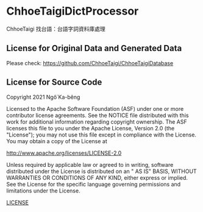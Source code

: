 # ChhoeTaigiDictProcessor

ChhoeTaigi 找台語：台語字詞資料庫處理


License for Original Data and Generated Data
-------

Please check:
https://github.com/ChhoeTaigi/ChhoeTaigiDatabase


License for Source Code
-------

Copyright 2021 Ngô͘ Ka-bêng

Licensed to the Apache Software Foundation (ASF) under one or more contributor license agreements. See the NOTICE file
distributed with this work for additional information regarding copyright ownership. The ASF licenses this file to you
under the Apache License, Version 2.0 (the "License"); you may not use this file except in compliance with the License.
You may obtain a copy of the License at

http://www.apache.org/licenses/LICENSE-2.0

Unless required by applicable law or agreed to in writing, software distributed under the License is distributed on an "
AS IS" BASIS, WITHOUT WARRANTIES OR CONDITIONS OF ANY KIND, either express or implied. See the License for the specific
language governing permissions and limitations under the License.

[LICENSE](LICENSE)
